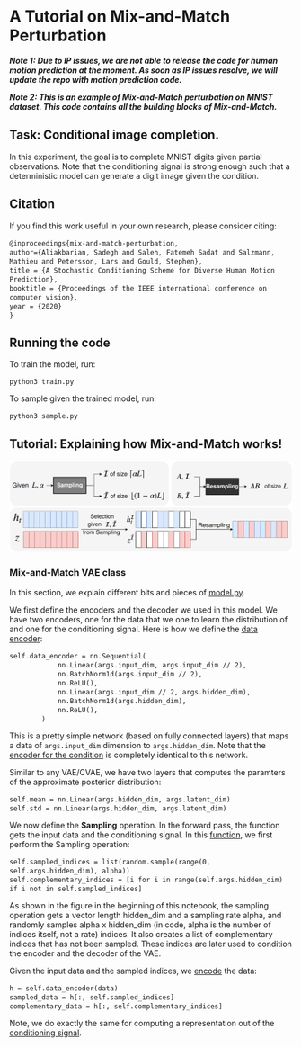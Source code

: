 # A Tutorial on Mix-and-Match Perturbation 

***Note 1: Due to IP issues, we are not able to release the code for human motion prediction at the moment. As soon as IP issues resolve, we will update the repo with motion prediction code.***

***Note 2: This is an example of Mix-and-Match perturbation on MNIST dataset. This code contains all the building blocks of Mix-and-Match.***


## Task: Conditional image completion.
In this experiment, the goal is to complete MNIST digits given partial observations. Note that the conditioning signal is strong enough such that a deterministic model can generate a digit image given the condition.


## Citation
If you find this work useful in your own research, please consider citing:

```
@inproceedings{mix-and-match-perturbation,
author={Aliakbarian, Sadegh and Saleh, Fatemeh Sadat and Salzmann, Mathieu and Petersson, Lars and Gould, Stephen},
title = {A Stochastic Conditioning Scheme for Diverse Human Motion Prediction},
booktitle = {Proceedings of the IEEE international conference on computer vision},
year = {2020}
}
```

## Running the code
To train the model, run:
```
python3 train.py
```
To sample given the trained model, run:
```
python3 sample.py
```

## Tutorial: Explaining how Mix-and-Match works!

![Sampling and Resampling](samples/sampling_resampling.png)

### Mix-and-Match VAE class
In this section, we explain different bits and pieces of [model.py](model.py). 

We first define the encoders and the decoder we used in this model. We have two encoders, one for the data that we one to learn the distribution of and one for the conditioning signal. Here is how we define the [data encoder](https://github.com/mix-and-match/mix-and-match-tutorial/blob/master/model.py#L17):
```
self.data_encoder = nn.Sequential(
            nn.Linear(args.input_dim, args.input_dim // 2),
            nn.BatchNorm1d(args.input_dim // 2),
            nn.ReLU(),
            nn.Linear(args.input_dim // 2, args.hidden_dim),
            nn.BatchNorm1d(args.hidden_dim),
            nn.ReLU(),
        )  
```
This is a pretty simple network (based on fully connected layers) that maps a data of `args.input_dim` dimension to `args.hidden_dim`.  Note that the [encoder for the condition](https://github.com/mix-and-match/mix-and-match-tutorial/blob/master/model.py#L27) is completely identical to this network.

Similar to any VAE/CVAE, we have two layers that computes the paramters of the approximate posterior distribution:
```
self.mean = nn.Linear(args.hidden_dim, args.latent_dim)
self.std = nn.Linear(args.hidden_dim, args.latent_dim)
```

We now define the **Sampling** operation. In the forward pass, the function gets the input data and the conditioning signal. In this [function](https://github.com/mix-and-match/mix-and-match-tutorial/blob/master/model.py#L108), we first perform the Sampling operation:
```
self.sampled_indices = list(random.sample(range(0, self.args.hidden_dim), alpha))
self.complementary_indices = [i for i in range(self.args.hidden_dim) if i not in self.sampled_indices]
```
As shown in the figure in the beginning of this notebook, the sampling operation gets a vector length hidden_dim and a sampling rate alpha, and randomly samples alpha x hidden_dim (in code, alpha is the number of indices itself, not a rate) indices. It also creates a list of complementary indices that has not been sampled. These indices are later used to condition the encoder and the decoder of the VAE.

Given the input data and the sampled indices, we [encode](https://github.com/mix-and-match/mix-and-match-tutorial/blob/master/model.py#L63) the data:
```
h = self.data_encoder(data)
sampled_data = h[:, self.sampled_indices]
complementary_data = h[:, self.complementary_indices]        
```
Note, we do exactly the same for computing a representation out of the [conditioning signal](https://github.com/mix-and-match/mix-and-match-tutorial/blob/master/model.py#L52).
